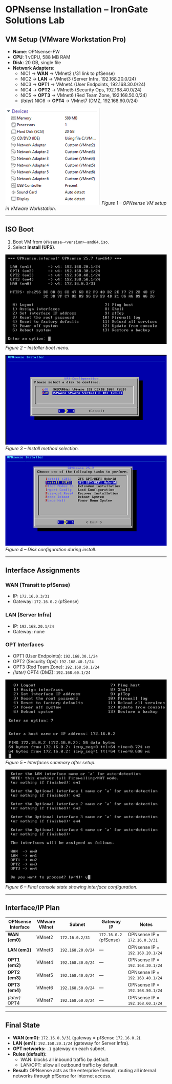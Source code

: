 # OPNsense Installation – IronGate Solutions Lab

## VM Setup (VMware Workstation Pro)
- **Name**: OPNsense-FW
- **CPU**: 1 vCPU, 588 MB RAM
- **Disk**: 20 GB, single file
- **Network Adapters**:
  - NIC1 → **WAN** → VMnet2 (/31 link to pfSense)
  - NIC2 → **LAN** → VMnet3 (Server Infra, 192.168.20.0/24)
  - NIC3 → **OPT1** → VMnet4 (User Endpoints, 192.168.30.0/24)
  - NIC4 → **OPT2** → VMnet5 (Security Ops, 192.168.40.0/24)
  - NIC5 → **OPT3** → VMnet6 (Red Team Zone, 192.168.50.0/24)
  - *(later)* NIC6 → **OPT4** → VMnet7 (DMZ, 192.168.60.0/24)

![VM Settings](../../assets/opnsense/vm_settings.png)
*Figure 1 – OPNsense VM setup in VMware Workstation.*

---

## ISO Boot
1. Boot VM from `OPNsense-<version>-amd64.iso`.
2. Select **Install (UFS)**.

![Installer Progress 1](../../assets/opnsense/installer_progress1.png)
*Figure 2 – Installer boot menu.*

![Installer Progress 2](../../assets/opnsense/installer_progress2.png)
*Figure 3 – Install method selection.*

![Install Config](../../assets/opnsense/install_config.png)
*Figure 4 – Disk configuration during install.*

---

## Interface Assignments

### WAN (Transit to pfSense)
- IP: `172.16.0.3/31`
- Gateway: `172.16.0.2` (pfSense)

### LAN (Server Infra)
- IP: `192.168.20.1/24`
- Gateway: none

### OPT Interfaces
- OPT1 (User Endpoints): `192.168.30.1/24`
- OPT2 (Security Ops): `192.168.40.1/24`
- OPT3 (Red Team Zone): `192.168.50.1/24`
- *(later)* OPT4 (DMZ): `192.168.60.1/24`

![Final State](../../assets/opnsense/final_state.png)
*Figure 5 – Interfaces summary after setup.*

![Console End State](../../assets/opnsense/endstate.png)
*Figure 6 – Final console state showing interface configuration.*

---

## Interface/IP Plan

| OPNsense Interface | VMware VMnet | Subnet            | Gateway IP          | Notes                                |
|--------------------|--------------|-------------------|---------------------|--------------------------------------|
| **WAN (em0)**      | VMnet2       | `172.16.0.2/31`   | `172.16.0.2` (pfSense) | OPNsense IP = `172.16.0.3/31`        |
| **LAN (em1)**      | VMnet3       | `192.168.20.0/24` | —                   | OPNsense IP = `192.168.20.1/24`      |
| **OPT1 (em2)**     | VMnet4       | `192.168.30.0/24` | —                   | OPNsense IP = `192.168.30.1/24`      |
| **OPT2 (em3)**     | VMnet5       | `192.168.40.0/24` | —                   | OPNsense IP = `192.168.40.1/24`      |
| **OPT3 (em4)**     | VMnet6       | `192.168.50.0/24` | —                   | OPNsense IP = `192.168.50.1/24`      |
| *(later)* OPT4     | VMnet7       | `192.168.60.0/24` | —                   | OPNsense IP = `192.168.60.1/24`      |

---

## Final State
- **WAN (em0):** `172.16.0.3/31` (gateway = pfSense `172.16.0.2`).
- **LAN (em1):** `192.168.20.1/24` (gateway for Server Infra).
- **OPT networks:** `.1` gateway on each subnet.
- **Rules (default):**
  - WAN: blocks all inbound traffic by default.
  - LAN/OPT: allow all outbound traffic by default.
- **Result:** OPNsense acts as the enterprise firewall, routing all internal networks through pfSense for internet access.
